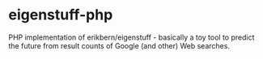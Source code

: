 # eigenstuff-php
PHP implementation of erikbern/eigenstuff - basically a toy tool to predict the future from result counts of Google (and other) Web searches.
